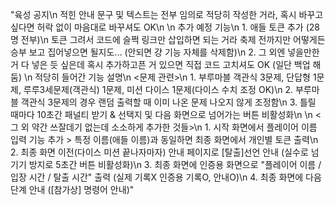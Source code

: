 "육성 공지\n
    적힌 안내 문구 및 텍스트는 전부 임의로 적당히 작성한 거라, 혹시 바꾸고 싶다면 허락 없이 마음대로 바꾸셔도 OK\n
\n
추가 예정 기능\n
    1. 애들 토큰 추가 (28명 전부)\n
         토큰 그려서 코드에 슬쩍 링크만 삽입하면 되는 거라 축제 전까지만 어떻게든 승부 보고 집어넣으면 될지도... (안되면 걍 기능 자체를 삭제함)\n
    2. 그 외엔 넣을만한 거 다 넣은 듯 싶은데 혹시 추가하고픈 거 있으면 직접 코드 고치셔도 OK (일단 백업 해둠)
\n
적당히 들어간 기능 설명\n
  <문제 관련>\n
    1. 부루마블 객관식 3문제, 단답형 1문제, 루루3세문제(객관식) 1문제, 미션 다이스 1문제(다이스 수치 조정 OK)\n
    2. 부루마블 객관식 3문제의 경우 랜덤 출력할 때 이미 나온 문제 나오지 않게 조정함\n
    3. 틀릴 때마다 10초간 패널티 받기 & 선택지 및 다음 화면으로 넘어가는 버튼 비활성화\n
\n
  <그 외 약간 쓰잘데기 없는데 소소하게 추가한 것들>\n
    1. 시작 화면에서 플레이어 이름 입력 기능 추가 > 특정 이름(애들 이름)과 동일하면 최종 화면에서 개인별 토큰 출력\n
    2. 최종 화면 이전(다이스 미션 끝나자마자) 안내 페이지로 [탈출]선언 안내 (실수로 넘기기 방지로 5초간 버튼 비활성화)\n
    3. 최종 화면에 인증용 화면으로 "플레이어 이름 / 입장 시간 / 탈출 시간" 출력 (실제 기록X 인증용 기록O, 안내O)\n
    4. 최종 화면에 다음 단계 안내 ([참가상] 명령어 안내)"
